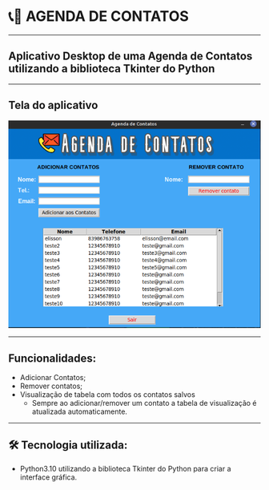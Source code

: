 # 📞👤 AGENDA DE CONTATOS
***

## Aplicativo Desktop de uma Agenda de Contatos utilizando a biblioteca Tkinter do Python
***
## Tela do aplicativo
![preview](./preview.png)
***
## __Funcionalidades:__

- Adicionar Contatos;
- Remover contatos;
- Visualização de tabela com todos os contatos salvos
    - Sempre ao adicionar/remover um contato a tabela de visualização é atualizada automaticamente.
***

## 🛠️ __Tecnologia utilizada:__
- Python3.10 utilizando a biblioteca Tkinter do Python para criar a interface gráfica.


